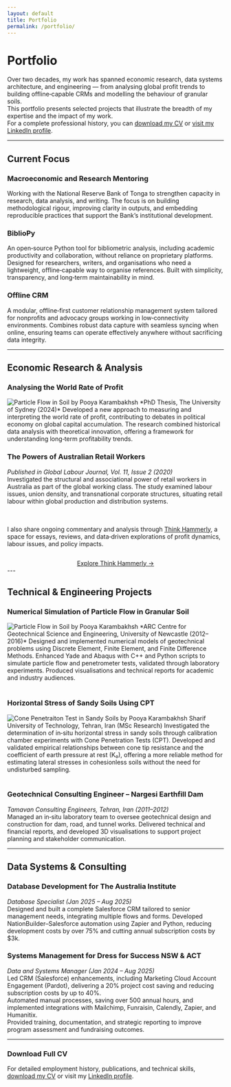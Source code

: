 ```yaml
---
layout: default
title: Portfolio
permalink: /portfolio/
---
```


# **Portfolio**

Over two decades, my work has spanned economic research, data systems architecture, and engineering — from analysing global profit trends to building offline‑capable CRMs and modelling the behaviour of granular soils.  
This portfolio presents selected projects that illustrate the breadth of my expertise and the impact of my work.  
For a complete professional history, you can <a href="/assets/docs/Pooya-Karambakhsh-CV.pdf">download my CV</a> or <a href="https://www.linkedin.com/in/pooya-karambakhsh">visit my LinkedIn profile</a>.

---

## **Current Focus**

### **Macroeconomic and Research Mentoring**
Working with the National Reserve Bank of Tonga to strengthen capacity in research, data analysis, and writing. The focus is on building methodological rigour, improving clarity in outputs, and embedding reproducible practices that support the Bank’s institutional development.

### **BiblioPy**
An open‑source Python tool for bibliometric analysis, including academic productivity and collaboration, without reliance on proprietary platforms. Designed for researchers, writers, and organisations who need a lightweight, offline‑capable way to organise references. Built with simplicity, transparency, and long‑term maintainability in mind.

### **Offline CRM**
A modular, offline‑first customer relationship management system tailored for nonprofits and advocacy groups working in low‑connectivity environments. Combines robust data capture with seamless syncing when online, ensuring teams can operate effectively anywhere without sacrificing data integrity.

---

## **Economic Research & Analysis**

### **Analysing the World Rate of Profit**  
<img src="{{ '/assets/img/WRP.gif' | relative_url }}" alt="Particle Flow in Soil by Pooya Karambakhsh" class="float-right">
*PhD Thesis, The University of Sydney (2024)*  
Developed a new approach to measuring and interpreting the world rate of profit, contributing to debates in political economy on global capital accumulation. The research combined historical data analysis with theoretical innovation, offering a framework for understanding long‑term profitability trends.

### **The Powers of Australian Retail Workers**  
*Published in Global Labour Journal, Vol. 11, Issue 2 (2020)*  
Investigated the structural and associational power of retail workers in Australia as part of the global working class. The study examined labour issues, union density, and transnational corporate structures, situating retail labour within global production and distribution systems.

<br><br>
I also share ongoing commentary and analysis through [Think Hammerly](https://thinkhammerly.wordpress.com), a space for essays, reviews, and data‑driven explorations of profit dynamics, labour issues, and policy impacts. 
<div style="margin-top: 2em; text-align: center;">
  <a href="https://thinkhammerly.wordpress.com" class="button">Explore Think Hammerly →</a>
</div>
---

## **Technical & Engineering Projects**

### **Numerical Simulation of Particle Flow in Granular Soil**  
<img src="{{ '/assets/img/particle_flow.gif' | relative_url }}" alt="Particle Flow in Soil by Pooya Karambakhsh" class="float-right">
*ARC Centre for Geotechnical Science and Engineering, University of Newcastle (2012–2016)*  
Designed and implemented numerical models of geotechnical problems using Discrete Element, Finite Element, and Finite Difference Methods. Enhanced Yade and Abaqus with C++ and Python scripts to simulate particle flow and penetrometer tests, validated through laboratory experiments.  
Produced visualisations and technical reports for academic and industry audiences.
<br><br>

### **Horizontal Stress of Sandy Soils Using CPT**  
<img src="{{ '/assets/img/CPT.png' | relative_url }}" alt="Cone Penetraiton Test in Sandy Soils by Pooya Karambakhsh" class="float-right">
Sharif University of Technology, Tehran, Iran (MSc Research)
Investigated the determination of in‑situ horizontal stress in sandy soils through calibration chamber experiments with Cone Penetration Tests (CPT). Developed and validated empirical relationships between cone tip resistance and the coefficient of earth pressure at rest (K₀), offering a more reliable method for estimating lateral stresses in cohesionless soils without the need for undisturbed sampling.
<br><br>

### **Geotechnical Consulting Engineer – Nargesi Earthfill Dam**  
*Tamavan Consulting Engineers, Tehran, Iran (2011–2012)*  
Managed an in‑situ laboratory team to oversee geotechnical design and construction for dam, road, and tunnel works. Delivered technical and financial reports, and developed 3D visualisations to support project planning and stakeholder communication.

---

## **Data Systems & Consulting**

### **Database Development for The Australia Institute**  
*Database Specialist (Jan 2025 – Aug 2025)*  
Designed and built a complete Salesforce CRM tailored to senior management needs, integrating multiple flows and forms. Developed NationBuilder–Salesforce automation using Zapier and Python, reducing development costs by over 75% and cutting annual subscription costs by $3k.

### **Systems Management for Dress for Success NSW & ACT**  
*Data and Systems Manager (Jan 2024 – Aug 2025)*  
Led CRM (Salesforce) enhancements, including Marketing Cloud Account Engagement (Pardot), delivering a 20% project cost saving and reducing subscription costs by up to 40%.  
Automated manual processes, saving over 500 annual hours, and implemented integrations with Mailchimp, Funraisin, Calendly, Zapier, and Humanitix.  
Provided training, documentation, and strategic reporting to improve program assessment and fundraising outcomes.

---

### **Download Full CV**  
For detailed employment history, publications, and technical skills, [download my CV](/assets/docs/Pooya-Karambakhsh-CV.pdf) or visit my [LinkedIn profile](https://www.linkedin.com/in/pooya-karambakhsh/).

